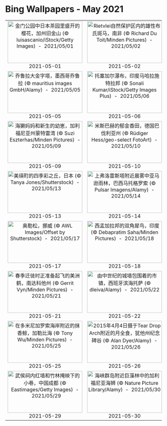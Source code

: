 # Bing Wallpapers - May 2021

| | | | |
|:-------------------------:|:-------------------------:|:-------------------------:|:-------------------------:|
| <a href="https://cn.bing.com/th?id=OHR.GGTeaGarden_ZH-CN8933043250_UHD.jpg" target="_blank"><img src="https://cn.bing.com/th?id=OHR.GGTeaGarden_ZH-CN8933043250_UHD.jpg&w=480" width="240" height="135" alt="金门公园中日本茶园里盛开的樱花，加州旧金山  (© luisascanio/iStock/Getty Images)  -  2021/05/01" title="金门公园中日本茶园里盛开的樱花，加州旧金山  (© luisascanio/iStock/Getty Images)  -  2021/05/01"></a><br>2021-05-01<br> | <a href="https://cn.bing.com/th?id=OHR.LaughingZebras_ZH-CN9034706837_UHD.jpg" target="_blank"><img src="https://cn.bing.com/th?id=OHR.LaughingZebras_ZH-CN9034706837_UHD.jpg&w=480" width="240" height="135" alt="Rietvlei自然保护区内的雄性布氏斑马，南非 (© Richard Du Toit/Minden Pictures)  -  2021/05/02" title="Rietvlei自然保护区内的雄性布氏斑马，南非 (© Richard Du Toit/Minden Pictures)  -  2021/05/02"></a><br>2021-05-02<br> | <a href="https://cn.bing.com/th?id=OHR.InselMainauAerial_ZH-CN9105248103_UHD.jpg" target="_blank"><img src="https://cn.bing.com/th?id=OHR.InselMainauAerial_ZH-CN9105248103_UHD.jpg&w=480" width="240" height="135" alt="鸟瞰博登湖上的迈瑙岛，德国 (© Amazing Aerial Agency/Offset by Shutterstock)  -  2021/05/03" title="鸟瞰博登湖上的迈瑙岛，德国 (© Amazing Aerial Agency/Offset by Shutterstock)  -  2021/05/03"></a><br>2021-05-03<br> | <a href="https://cn.bing.com/th?id=OHR.StarWarsSeal_ZH-CN9173208926_UHD.jpg" target="_blank"><img src="https://cn.bing.com/th?id=OHR.StarWarsSeal_ZH-CN9173208926_UHD.jpg&w=480" width="240" height="135" alt="正爬上唐娜·诺克沙滩的灰海豹，英格兰北林肯郡 (© Frederic Desmette/Minden Pictures)  -  2021/05/04" title="正爬上唐娜·诺克沙滩的灰海豹，英格兰北林肯郡 (© Frederic Desmette/Minden Pictures)  -  2021/05/04"></a><br>2021-05-04<br> |
| <a href="https://cn.bing.com/th?id=OHR.Cholula_ZH-CN9284459784_UHD.jpg" target="_blank"><img src="https://cn.bing.com/th?id=OHR.Cholula_ZH-CN9284459784_UHD.jpg&w=480" width="240" height="135" alt="乔鲁拉大金字塔，墨西哥乔鲁拉 (© mauritius images GmbH/Alamy)  -  2021/05/05" title="乔鲁拉大金字塔，墨西哥乔鲁拉 (© mauritius images GmbH/Alamy)  -  2021/05/05"></a><br>2021-05-05<br> | <a href="https://cn.bing.com/th?id=OHR.ThosegharWaterfalls_ZH-CN9371597122_UHD.jpg" target="_blank"><img src="https://cn.bing.com/th?id=OHR.ThosegharWaterfalls_ZH-CN9371597122_UHD.jpg&w=480" width="240" height="135" alt="托塞加尔瀑布，印度马哈拉施特拉邦 (© Sonali Kumar/iStock/Getty Images Plus)  -  2021/05/06" title="托塞加尔瀑布，印度马哈拉施特拉邦 (© Sonali Kumar/iStock/Getty Images Plus)  -  2021/05/06"></a><br>2021-05-06<br> | <a href="https://cn.bing.com/th?id=OHR.MaineWetland_ZH-CN7884780461_UHD.jpg" target="_blank"><img src="https://cn.bing.com/th?id=OHR.MaineWetland_ZH-CN7884780461_UHD.jpg&w=480" width="240" height="135" alt="穆斯黑德湖附近的Norcross Brook河与湿地，缅因州皮斯卡特奎斯 (© Aaron Black-Schmidt/Tandem Stills + Motion)  -  2021/05/07" title="穆斯黑德湖附近的Norcross Brook河与湿地，缅因州皮斯卡特奎斯 (© Aaron Black-Schmidt/Tandem Stills + Motion)  -  2021/05/07"></a><br>2021-05-07<br> | <a href="https://cn.bing.com/th?id=OHR.LimosaLimosa_ZH-CN8008396927_UHD.jpg" target="_blank"><img src="https://cn.bing.com/th?id=OHR.LimosaLimosa_ZH-CN8008396927_UHD.jpg&w=480" width="240" height="135" alt="黑尾塍鹬，荷兰 (© Edward van Altena/Minden Pictures)  -  2021/05/08" title="黑尾塍鹬，荷兰 (© Edward van Altena/Minden Pictures)  -  2021/05/08"></a><br>2021-05-08<br> |
| <a href="https://cn.bing.com/th?id=OHR.OtterMom_ZH-CN8463720387_UHD.jpg" target="_blank"><img src="https://cn.bing.com/th?id=OHR.OtterMom_ZH-CN8463720387_UHD.jpg&w=480" width="240" height="135" alt="海獭妈妈和新生的幼崽，加利福尼亚州蒙特雷湾 (© Suzi Eszterhas/Minden Pictures)  -  2021/05/09" title="海獭妈妈和新生的幼崽，加利福尼亚州蒙特雷湾 (© Suzi Eszterhas/Minden Pictures)  -  2021/05/09"></a><br>2021-05-09<br> | <a href="https://cn.bing.com/th?id=OHR.TulpenMiesbach_ZH-CN8593652929_UHD.jpg" target="_blank"><img src="https://cn.bing.com/th?id=OHR.TulpenMiesbach_ZH-CN8593652929_UHD.jpg&w=480" width="240" height="135" alt="米斯巴赫的郁金香田，德国巴伐利亚州 (© Rüdiger Hess/geo-select FotoArt)  -  2021/05/10" title="米斯巴赫的郁金香田，德国巴伐利亚州 (© Rüdiger Hess/geo-select FotoArt)  -  2021/05/10"></a><br>2021-05-10<br> | <a href="https://cn.bing.com/th?id=OHR.GrinnellGlacier_ZH-CN8835275566_UHD.jpg" target="_blank"><img src="https://cn.bing.com/th?id=OHR.GrinnellGlacier_ZH-CN8835275566_UHD.jpg&w=480" width="240" height="135" alt="格林内尔湖，蒙大拿州冰川国家公园 (© Pung/Shutterstock)  -  2021/05/11" title="格林内尔湖，蒙大拿州冰川国家公园 (© Pung/Shutterstock)  -  2021/05/11"></a><br>2021-05-11<br> | <a href="https://cn.bing.com/th?id=OHR.LimerickDay_ZH-CN8991034176_UHD.jpg" target="_blank"><img src="https://cn.bing.com/th?id=OHR.LimerickDay_ZH-CN8991034176_UHD.jpg&w=480" width="240" height="135" alt="香浓河对岸的景色，爱尔兰利默里克 (© Piotr Machowczyk/Shutterstock)  -  2021/05/12" title="香浓河对岸的景色，爱尔兰利默里克 (© Piotr Machowczyk/Shutterstock)  -  2021/05/12"></a><br>2021-05-12<br> |
| <a href="https://cn.bing.com/th?id=OHR.ShikisaiBiei_ZH-CN9063139813_UHD.jpg" target="_blank"><img src="https://cn.bing.com/th?id=OHR.ShikisaiBiei_ZH-CN9063139813_UHD.jpg&w=480" width="240" height="135" alt="美瑛町的四季彩之丘，日本 (© Tanya Jones/Shutterstock)  -  2021/05/13" title="美瑛町的四季彩之丘，日本 (© Tanya Jones/Shutterstock)  -  2021/05/13"></a><br>2021-05-13<br> | <a href="https://cn.bing.com/th?id=OHR.AltaFloresta_ZH-CN9153671055_UHD.jpg" target="_blank"><img src="https://cn.bing.com/th?id=OHR.AltaFloresta_ZH-CN9153671055_UHD.jpg&w=480" width="240" height="135" alt="上弗洛雷斯塔附近晨雾中亚马逊雨林，巴西马托格罗索 (© Pulsar Imagens/Alamy)  -  2021/05/14" title="上弗洛雷斯塔附近晨雾中亚马逊雨林，巴西马托格罗索 (© Pulsar Imagens/Alamy)  -  2021/05/14"></a><br>2021-05-14<br> | <a href="https://cn.bing.com/th?id=OHR.ParanalStars_ZH-CN9247250519_UHD.jpg" target="_blank"><img src="https://cn.bing.com/th?id=OHR.ParanalStars_ZH-CN9247250519_UHD.jpg&w=480" width="240" height="135" alt="帕瑞纳天文台的望远镜和星迹，智利阿塔卡马沙漠 (© Matteo Omied/Alamy)  -  2021/05/15" title="帕瑞纳天文台的望远镜和星迹，智利阿塔卡马沙漠 (© Matteo Omied/Alamy)  -  2021/05/15"></a><br>2021-05-15<br> | <a href="https://cn.bing.com/th?id=OHR.Guatape_ZH-CN9344556154_UHD.jpg" target="_blank"><img src="https://cn.bing.com/th?id=OHR.Guatape_ZH-CN9344556154_UHD.jpg&w=480" width="240" height="135" alt="鸟瞰瓜塔佩巨岩，哥伦比亚瓜塔佩 (© Amazing Aerial Agency/Offset by Shutterstock)  -  2021/05/16" title="鸟瞰瓜塔佩巨岩，哥伦比亚瓜塔佩 (© Amazing Aerial Agency/Offset by Shutterstock)  -  2021/05/16"></a><br>2021-05-16<br> |
| <a href="https://cn.bing.com/th?id=OHR.Alesund_ZH-CN9437421934_UHD.jpg" target="_blank"><img src="https://cn.bing.com/th?id=OHR.Alesund_ZH-CN9437421934_UHD.jpg&w=480" width="240" height="135" alt="奥勒松，挪威 (© AWL Images/Offset by Shutterstock)  -  2021/05/17" title="奥勒松，挪威 (© AWL Images/Offset by Shutterstock)  -  2021/05/17"></a><br>2021-05-17<br> | <a href="https://cn.bing.com/th?id=OHR.GreatHornbill_ZH-CN9550236034_UHD.jpg" target="_blank"><img src="https://cn.bing.com/th?id=OHR.GreatHornbill_ZH-CN9550236034_UHD.jpg&w=480" width="240" height="135" alt="西孟加拉邦的双角犀鸟，印度 (© Debapratim Saha/Minden Pictures)  -  2021/05/18" title="西孟加拉邦的双角犀鸟，印度 (© Debapratim Saha/Minden Pictures)  -  2021/05/18"></a><br>2021-05-18<br> | <a href="https://cn.bing.com/th?id=OHR.RoanRhododendron_ZH-CN6519978283_UHD.jpg" target="_blank"><img src="https://cn.bing.com/th?id=OHR.RoanRhododendron_ZH-CN6519978283_UHD.jpg&w=480" width="240" height="135" alt="飘落的杜鹃花瓣铺在Grassy Ridge Bald山的小径上，北卡罗莱纳州皮斯加国家森林 (© aheflin/Getty Images Plus)  -  2021/05/19" title="飘落的杜鹃花瓣铺在Grassy Ridge Bald山的小径上，北卡罗莱纳州皮斯加国家森林 (© aheflin/Getty Images Plus)  -  2021/05/19"></a><br>2021-05-19<br> | <a href="https://cn.bing.com/th?id=OHR.ButtermereSunset_ZH-CN9706111376_UHD.jpg" target="_blank"><img src="https://cn.bing.com/th?id=OHR.ButtermereSunset_ZH-CN9706111376_UHD.jpg&w=480" width="240" height="135" alt="巴特米尔湖上的落日 ，英格兰湖区 (© Stewart Smith/Alamy)  -  2021/05/20" title="巴特米尔湖上的落日 ，英格兰湖区 (© Stewart Smith/Alamy)  -  2021/05/20"></a><br>2021-05-20<br> |
| <a href="https://cn.bing.com/th?id=OHR.WhoopingCranes_ZH-CN1637048842_UHD.jpg" target="_blank"><img src="https://cn.bing.com/th?id=OHR.WhoopingCranes_ZH-CN1637048842_UHD.jpg&w=480" width="240" height="135" alt="春季迁徙时正准备起飞的美洲鹤，南达科他州 (© Gerrit Vyn/Minden Pictures)  -  2021/05/21" title="春季迁徙时正准备起飞的美洲鹤，南达科他州 (© Gerrit Vyn/Minden Pictures)  -  2021/05/21"></a><br>2021-05-21<br> | <a href="https://cn.bing.com/th?id=OHR.CapeofTossa_ZH-CN1743321499_UHD.jpg" target="_blank"><img src="https://cn.bing.com/th?id=OHR.CapeofTossa_ZH-CN1743321499_UHD.jpg&w=480" width="240" height="135" alt="由中世纪的城墙包围着的市镇，西班牙滨海托萨 (© dleiva/Alamy)  -  2021/05/22" title="由中世纪的城墙包围着的市镇，西班牙滨海托萨 (© dleiva/Alamy)  -  2021/05/22"></a><br>2021-05-22<br> | <a href="https://cn.bing.com/th?id=OHR.RoseRoom_ZH-CN1841119971_UHD.jpg" target="_blank"><img src="https://cn.bing.com/th?id=OHR.RoseRoom_ZH-CN1841119971_UHD.jpg&w=480" width="240" height="135" alt="纽约公共图书馆总部翻新后的玫瑰主阅览室，纽约市 (© Sascha Kilmer/Getty Images)  -  2021/05/23" title="纽约公共图书馆总部翻新后的玫瑰主阅览室，纽约市 (© Sascha Kilmer/Getty Images)  -  2021/05/23"></a><br>2021-05-23<br> | <a href="https://cn.bing.com/th?id=OHR.AarhusInfinite_ZH-CN1981168082_UHD.jpg" target="_blank"><img src="https://cn.bing.com/th?id=OHR.AarhusInfinite_ZH-CN1981168082_UHD.jpg&w=480" width="240" height="135" alt="由丹麦建筑师Niels Povlsgaard和JohanGj?des设计的无限桥，丹麦奥胡斯 (© Kosmaj/Shutterstock)  -  2021/05/24" title="由丹麦建筑师Niels Povlsgaard和JohanGj?des设计的无限桥，丹麦奥胡斯 (© Kosmaj/Shutterstock)  -  2021/05/24"></a><br>2021-05-24<br> |
| <a href="https://cn.bing.com/th?id=OHR.TowelDay_ZH-CN2107057381_UHD.jpg" target="_blank"><img src="https://cn.bing.com/th?id=OHR.TowelDay_ZH-CN2107057381_UHD.jpg&w=480" width="240" height="135" alt="在多米尼加罗索海岸附近的抹香鲸，加勒比海 (© Tony Wu/Minden Pictures)  -  2021/05/25" title="在多米尼加罗索海岸附近的抹香鲸，加勒比海 (© Tony Wu/Minden Pictures)  -  2021/05/25"></a><br>2021-05-25<br> | <a href="https://cn.bing.com/th?id=OHR.TearDropEclipse_ZH-CN2282761840_UHD.jpg" target="_blank"><img src="https://cn.bing.com/th?id=OHR.TearDropEclipse_ZH-CN2282761840_UHD.jpg&w=480" width="240" height="135" alt="2015年4月4日摄于Tear Drop Arch附近的月全食，犹他州纪念碑谷 (© Alan Dyer/Alamy)  -  2021/05/26" title="2015年4月4日摄于Tear Drop Arch附近的月全食，犹他州纪念碑谷 (© Alan Dyer/Alamy)  -  2021/05/26"></a><br>2021-05-26<br> | <a href="https://cn.bing.com/th?id=OHR.VarandhaGhat_ZH-CN1268827595_UHD.jpg" target="_blank"><img src="https://cn.bing.com/th?id=OHR.VarandhaGhat_ZH-CN1268827595_UHD.jpg&w=480" width="240" height="135" alt="马哈拉施特拉邦的Varandha Ghat，印度 (© AmitRane1975/iStock/Getty Images Plus)  -  2021/05/27" title="马哈拉施特拉邦的Varandha Ghat，印度 (© AmitRane1975/iStock/Getty Images Plus)  -  2021/05/27"></a><br>2021-05-27<br> | <a href="https://cn.bing.com/th?id=OHR.CowbirdsEgg_ZH-CN2642512087_UHD.jpg" target="_blank"><img src="https://cn.bing.com/th?id=OHR.CowbirdsEgg_ZH-CN2642512087_UHD.jpg&w=480" width="240" height="135" alt="装有褐头牛鹂的蛋的旅鸫巢 (© Edward Kinsman/Science Photo Library)  -  2021/05/28" title="装有褐头牛鹂的蛋的旅鸫巢 (© Edward Kinsman/Science Photo Library)  -  2021/05/28"></a><br>2021-05-28<br> |
| <a href="https://cn.bing.com/th?id=OHR.RedAlley_ZH-CN2795378972_UHD.jpg" target="_blank"><img src="https://cn.bing.com/th?id=OHR.RedAlley_ZH-CN2795378972_UHD.jpg&w=480" width="240" height="135" alt="武侯祠内红墙和竹林掩映下的小巷，中国成都 (© Eastimages/Getty Images)  -  2021/05/29" title="武侯祠内红墙和竹林掩映下的小巷，中国成都 (© Eastimages/Getty Images)  -  2021/05/29"></a><br>2021-05-29<br> | <a href="https://cn.bing.com/th?id=OHR.SeaDog_ZH-CN2900177328_UHD.jpg" target="_blank"><img src="https://cn.bing.com/th?id=OHR.SeaDog_ZH-CN2900177328_UHD.jpg&w=480" width="240" height="135" alt="海峡群岛附近巨藻林中的加利福尼亚海狮 (© Nature Picture Library/Alamy)  -  2021/05/30" title="海峡群岛附近巨藻林中的加利福尼亚海狮 (© Nature Picture Library/Alamy)  -  2021/05/30"></a><br>2021-05-30<br> | <a href="https://cn.bing.com/th?id=OHR.PoellatWasserfall_ZH-CN3028716235_UHD.jpg" target="_blank"><img src="https://cn.bing.com/th?id=OHR.PoellatWasserfall_ZH-CN3028716235_UHD.jpg&w=480" width="240" height="135" alt="新天鹅堡附近P?llat峡谷的瀑布，德国巴伐利亚 (© Gary Whitton/Alamy)  -  2021/05/31" title="新天鹅堡附近P?llat峡谷的瀑布，德国巴伐利亚 (© Gary Whitton/Alamy)  -  2021/05/31"></a><br>2021-05-31<br> |  |
